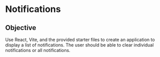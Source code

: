 # Notifications

## Objective
Use React, Vite, and the provided starter files to create an application to display a list of notifications. The user should be able to clear individual notifications or all notifications.
